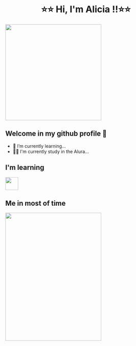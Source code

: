 <h1 align= "center"> ⭐⭐ Hi, I'm Alicia !!⭐⭐ </h1>

<div>  <img aling="left" loading="lazy" src="https://github.com/alicia-lima/alicia-lima/assets/151677921/802fbc58-d022-4339-8b5e-b408270ccd8c" width="300" height="300"/> </div>

<h2 aling = "right"> Welcome in my github profile 👋  </h2>       

- 🌱 I’m currently learning...
- 👩‍🎓 I'm currently study in the Alura...  

 
## I'm learning 
<img loading="lazy" src="https://www.svgrepo.com/show/452091/python.svg" width="40" height="40"/> 

## Me in most of time 
<img loading="lazy" src="https://github.com/alicia-lima/alicia-lima/assets/151677921/10cba80f-4a5a-4771-8f27-64026faf5fc6" width="300" height="400"/>
